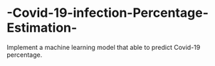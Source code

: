 # -Covid-19-infection-Percentage-Estimation-
Implement a machine learning model that able to predict Covid-19 percentage. 
